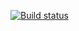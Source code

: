 [![Build status](https://ci.appveyor.com/api/projects/status/u3fdrfags7maw7th?svg=true)](https://ci.appveyor.com/project/Vurhis1/postmanecho1-2)

